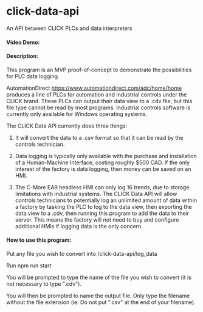 # click-data-api

An API between CLICK PLCs and data interpreters

#### Video Demo: <URL HERE>

#### Description:

This program is an MVP proof-of-concept to demonstrate the possibilities for PLC data logging.

AutomationDirect <https://www.automationdirect.com/adc/home/home> produces a line of PLCs for automation and industrial controls under the CLICK brand. These PLCs can output their data view to a .cdv file, but this file type cannot be read by most programs. Industrial controls software is currently only available for Windows operating systems.

The CLICK Data API currently does three things:

1. It will convert the data to a .csv format so that it can be read by the controls technician.

2. Data logging is typically only available with the purchase and installation of a Human-Machine Interface, costing roughly $500 CAD. If the only interest of the factory is data logging, then money can be saved on an HMI.

3. The C-More EA9 headless HMI can only log 16 trends, due to storage limitations with industrial systems. The CLICK Data API will allow controls technicians to potentially log an unlimited amount of data within a factory by tasking the PLC to log to the data view, then exporting the data view to a .cdv, then running this program to add the data to their server. This means the factory will not need to buy and configure additional HMIs if logging data is the only concern.

#### How to use this program:

Put any file you wish to convert into /click-data-api/log_data

Run
npm run start

You will be prompted to type the name of the file you wish to convert (it is not necessary to type ".cdv").

You will then be prompted to name the output file. Only type the filename without the file extension (ie. Do not put ".csv" at the end of your filename).
